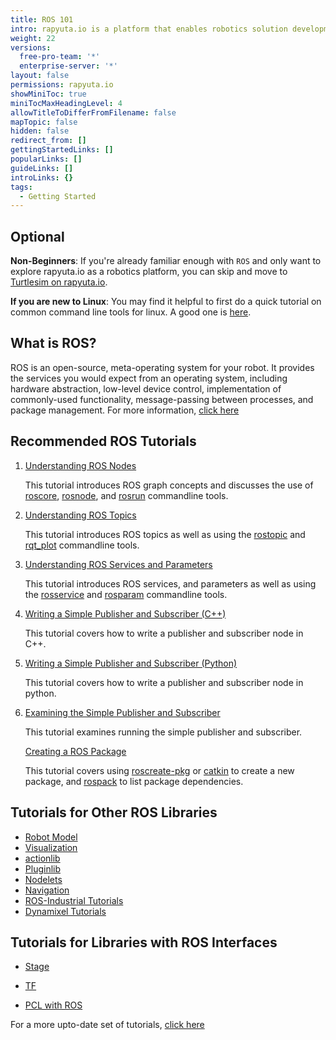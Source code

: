 ```yaml
---
title: ROS 101
intro: rapyuta.io is a platform that enables robotics solution development by providing the necessary software infrastructure and facilitating the interaction between multiple stakeholders who contribute to the solution development.
weight: 22
versions:
  free-pro-team: '*'
  enterprise-server: '*'
layout: false
permissions: rapyuta.io
showMiniToc: true
miniTocMaxHeadingLevel: 4
allowTitleToDifferFromFilename: false
mapTopic: false
hidden: false
redirect_from: []
gettingStartedLinks: []
popularLinks: []
guideLinks: []
introLinks: {}
tags:
  - Getting Started
---
```


## Optional


**Non-Beginners**: If you're already familiar enough with `ROS` and only want to explore rapyuta.io as a robotics platform, you can skip and move to [Turtlesim on rapyuta.io](/2_getting-started/23_turtlesim_on_cloud). 

**If you are new to Linux**: You may find it helpful to first do a quick tutorial on common command line tools for linux. A good one is [here](http://www.ee.surrey.ac.uk/Teaching/Unix/).



## What is ROS?

ROS is an open-source, meta-operating system for your robot. It provides the services you would expect from an operating system, including hardware abstraction, low-level device control, implementation of commonly-used functionality, message-passing between processes, and package management. For more information, [click here](http://wiki.ros.org/ROS/Introduction)


## Recommended ROS Tutorials

1. [Understanding ROS Nodes](http://wiki.ros.org/ROS/Tutorials/UnderstandingNodes)

   This tutorial introduces ROS graph concepts and discusses the use of [roscore](http://wiki.ros.org/roscore), [rosnode](http://wiki.ros.org/rosnode), and [rosrun](http://wiki.ros.org/rosrun) commandline tools.

2. [Understanding ROS Topics](http://wiki.ros.org/ROS/Tutorials/UnderstandingTopics)

   This tutorial introduces ROS topics as well as using the [rostopic](http://wiki.ros.org/rostopic) and [rqt_plot](http://wiki.ros.org/rqt_plot) commandline tools.

3. [Understanding ROS Services and Parameters](http://wiki.ros.org/ROS/Tutorials/UnderstandingServicesParams)

   This tutorial introduces ROS services, and parameters as well as using the [rosservice](http://wiki.ros.org/rosservice) and [rosparam](http://wiki.ros.org/rosparam) commandline tools.

4. [Writing a Simple Publisher and Subscriber (C++)](http://wiki.ros.org/ROS/Tutorials/WritingPublisherSubscriber(c%2B%2B))

   This tutorial covers how to write a publisher and subscriber node in C++.

5. [Writing a Simple Publisher and Subscriber (Python)](http://wiki.ros.org/ROS/Tutorials/WritingPublisherSubscriber(python))

   This tutorial covers how to write a publisher and subscriber node in python.

6. [Examining the Simple Publisher and Subscriber](http://wiki.ros.org/ROS/Tutorials/ExaminingPublisherSubscriber)

   This tutorial examines running the simple publisher and subscriber.
   
   
   
   [Creating a ROS Package](http://wiki.ros.org/ROS/Tutorials/CreatingPackage)
   
   This tutorial covers using [roscreate-pkg](http://wiki.ros.org/roscreate) or [catkin](http://wiki.ros.org/catkin) to create a new package, and [rospack](http://wiki.ros.org/rospack) to list package dependencies.



## Tutorials for Other ROS Libraries



- [Robot Model](http://wiki.ros.org/robot_model_tutorials)
- [Visualization](http://wiki.ros.org/visualization/Tutorials)
- [actionlib](http://wiki.ros.org/actionlib_tutorials/Tutorials)
- [Pluginlib](http://wiki.ros.org/pluginlib/Tutorials)
- [Nodelets](http://wiki.ros.org/nodelet/Tutorials)
- [Navigation](http://wiki.ros.org/navigation/Tutorials)
- [ROS-Industrial Tutorials](http://wiki.ros.org/Industrial/Tutorials)
- [Dynamixel Tutorials](http://wiki.ros.org/dynamixel_controllers/Tutorials)



## Tutorials for Libraries with ROS Interfaces



- [Stage](http://wiki.ros.org/stage/Tutorials)

- [TF](http://wiki.ros.org/tf/Tutorials)

- [PCL with ROS](http://wiki.ros.org/pcl/Tutorials)

 For a more upto-date set of tutorials, [click here](http://wiki.ros.org/ROS/Tutorials)
